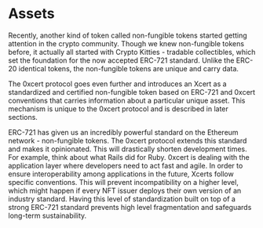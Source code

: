 # Assets

Recently, another kind of token called non-fungible tokens started getting attention in the crypto community. Though we knew non-fungible tokens before, it actually all started with Crypto Kitties - tradable collectibles, which set the foundation for the now accepted ERC-721 standard. Unlike the ERC-20 identical tokens, the non-fungible tokens are unique and carry data.

The 0xcert protocol goes even further and introduces an Xcert as a standardized and certified non-fungible token based on ERC-721 and 0xcert conventions that carries information about a particular unique asset. This mechanism is unique to the 0xcert protocol and is described in later sections.

ERC-721 has given us an incredibly powerful standard on the Ethereum network - non-fungible tokens. The 0xcert protocol extends this standard and makes it opinionated. This will drastically shorten development times. For example, think about what Rails did for Ruby. 0xcert is dealing with the application layer where developers need to act fast and agile. In order to ensure interoperability among applications in the future, Xcerts follow specific conventions. This will prevent incompatibility on a higher level, which might happen if every NFT issuer deploys their own version of an industry standard. Having this level of standardization built on top of a strong ERC-721 standard prevents high level fragmentation and safeguards long-term sustainability.
